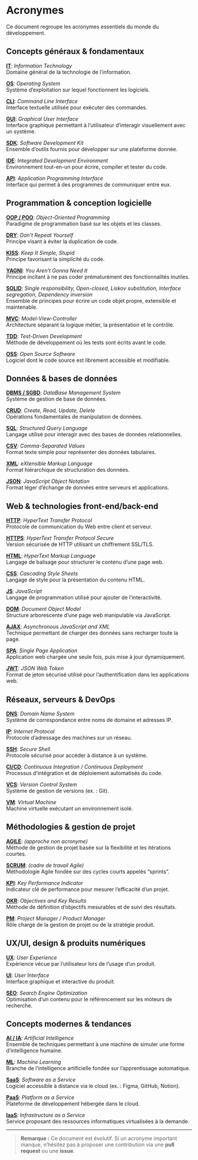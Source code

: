 # Acronymes

Ce document regroupe les acronymes essentiels du monde du développement.

## Concepts généraux & fondamentaux

**<ins>IT</ins>**: *Information Technology*
<br>
Domaine général de la technologie de l’information.

**<ins>OS</ins>**: *Operating System*
<br>
Système d’exploitation sur lequel fonctionnent les logiciels.

**<ins>CLI</ins>**: *Command Line Interface*
<br>
Interface textuelle utilisée pour exécuter des commandes.

**<ins>GUI</ins>**: *Graphical User Interface*
<br>
Interface graphique permettant à l’utilisateur d’interagir visuellement avec un système.

**<ins>SDK</ins>**: *Software Development Kit*
<br>
Ensemble d’outils fournis pour développer sur une plateforme donnée.

**<ins>IDE</ins>**: *Integrated Development Environment*
<br>
Environnement tout-en-un pour écrire, compiler et tester du code.

**<ins>API</ins>**: *Application Programming Interface*
<br>
Interface qui permet à des programmes de communiquer entre eux.

## Programmation & conception logicielle

**<ins>OOP / POO</ins>**: *Object-Oriented Programming*
<br>
Paradigme de programmation basé sur les objets et les classes.

**<ins>DRY</ins>**: *Don’t Repeat Yourself*
<br>
Principe visant à éviter la duplication de code.

**<ins>KISS</ins>**: *Keep It Simple, Stupid*
<br>
Principe favorisant la simplicité du code.

**<ins>YAGNI</ins>**: *You Aren’t Gonna Need It*
<br>
Principe incitant à ne pas coder prématurément des fonctionnalités inutiles.

**<ins>SOLID</ins>**: *Single responsibility, Open-closed, Liskov substitution, Interface segregation, Dependency inversion*
<br>
Ensemble de principes pour écrire un code objet propre, extensible et maintenable.

**<ins>MVC</ins>**: *Model-View-Controller*
<br>
Architecture séparant la logique métier, la présentation et le contrôle.

**<ins>TDD</ins>**: *Test-Driven Development*
<br>
Méthode de développement où les tests sont écrits avant le code.

**<ins>OSS</ins>**: *Open Source Software*
<br>
Logiciel dont le code source est librement accessible et modifiable.

## Données & bases de données

**<ins>DBMS / SGBD</ins>**: *DataBase Management System*
<br>
Système de gestion de base de données.

**<ins>CRUD</ins>**: *Create, Read, Update, Delete*
<br>
Opérations fondamentales de manipulation de données.

**<ins>SQL</ins>**: *Structured Query Language*
<br>
Langage utilisé pour interagir avec des bases de données relationnelles.

**<ins>CSV</ins>**: *Comma-Separated Values*
<br>
Format texte simple pour représenter des données tabulaires.

**<ins>XML</ins>**: *eXtensible Markup Language*
<br>
Format hiérarchique de structuration des données.

**<ins>JSON</ins>**: *JavaScript Object Notation*
<br>
Format léger d’échange de données entre serveurs et applications.

## Web & technologies front-end/back-end

**<ins>HTTP</ins>**: *HyperText Transfer Protocol*
<br>
Protocole de communication du Web entre client et serveur.

**<ins>HTTPS</ins>**: *HyperText Transfer Protocol Secure*
<br>
Version sécurisée de HTTP utilisant un chiffrement SSL/TLS.

**<ins>HTML</ins>**: *HyperText Markup Language*
<br>
Langage de balisage pour structurer le contenu d’une page web.

**<ins>CSS</ins>**: *Cascading Style Sheets*
<br>
Langage de style pour la présentation du contenu HTML.

**<ins>JS</ins>**: *JavaScript*
<br>
Langage de programmation utilisé pour ajouter de l’interactivité.

**<ins>DOM</ins>**: *Document Object Model*
<br>
Structure arborescente d’une page web manipulable via JavaScript.

**<ins>AJAX</ins>**: *Asynchronous JavaScript and XML*
<br>
Technique permettant de charger des données sans recharger toute la page.

**<ins>SPA</ins>**: *Single Page Application*
<br>
Application web chargée une seule fois, puis mise à jour dynamiquement.

**<ins>JWT</ins>**: *JSON Web Token*
<br>
Format de jeton sécurisé utilisé pour l’authentification dans les applications web.

## Réseaux, serveurs & DevOps

**<ins>DNS</ins>**: *Domain Name System*
<br>
Système de correspondance entre noms de domaine et adresses IP.

**<ins>IP</ins>**: *Internet Protocol*
<br>
Protocole d’adressage des machines sur un réseau.

**<ins>SSH</ins>**: *Secure Shell*
<br>
Protocole sécurisé pour accéder à distance à un système.

**<ins>CI/CD</ins>**: *Continuous Integration / Continuous Deployment*
<br>
Processus d’intégration et de déploiement automatisés du code.

**<ins>VCS</ins>**: *Version Control System*
<br>
Système de gestion de versions (ex. : Git).

**<ins>VM</ins>**: *Virtual Machine*
<br>
Machine virtuelle exécutant un environnement isolé.

## Méthodologies & gestion de projet

**<ins>AGILE</ins>**: *(approche non acronyme)*
<br>
Méthode de gestion de projet basée sur la flexibilité et les itérations courtes.

**<ins>SCRUM</ins>**: *(cadre de travail Agile)*
<br>
Méthodologie Agile fondée sur des cycles courts appelés “sprints”.

**<ins>KPI</ins>**: *Key Performance Indicator*
<br>
Indicateur clé de performance pour mesurer l’efficacité d’un projet.

**<ins>OKR</ins>**: *Objectives and Key Results*
<br>
Méthode de définition d’objectifs mesurables et de suivi des résultats.

**<ins>PM</ins>**: *Project Manager / Product Manager*
<br>
Rôle chargé de la gestion de projet ou de la stratégie produit.

## UX/UI, design & produits numériques

**<ins>UX</ins>**: *User Experience*
<br>
Expérience vécue par l’utilisateur lors de l’usage d’un produit.

**<ins>UI</ins>**: *User Interface*
<br>
Interface graphique et interactive du produit.

**<ins>SEO</ins>**: *Search Engine Optimization*
<br>
Optimisation d’un contenu pour le référencement sur les moteurs de recherche.

## Concepts modernes & tendances

**<ins>AI / IA</ins>**: *Artificial Intelligence*
<br>
Ensemble de techniques permettant à une machine de simuler une forme d’intelligence humaine.

**<ins>ML</ins>**: *Machine Learning*
<br>
Branche de l’intelligence artificielle fondée sur l’apprentissage automatique.

**<ins>SaaS</ins>**: *Software as a Service*
<br>
Logiciel accessible à distance via le cloud (ex. : Figma, GitHub, Notion).

**<ins>PaaS</ins>**: *Platform as a Service*
<br>
Plateforme de développement hébergée dans le cloud.

**<ins>IaaS</ins>**: *Infrastructure as a Service*
<br>
Service proposant des ressources informatiques virtualisées à la demande.

---

> **Remarque :** Ce document est évolutif. Si un acronyme important manque, n’hésitez pas à proposer une contribution via une **pull request** ou une **issue**.
